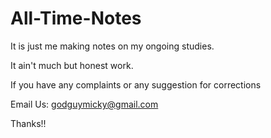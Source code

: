 # All-Time-Notes

It is just me making notes on my ongoing studies. 

It ain't much but honest work.




If you have any complaints or any suggestion for corrections 

Email Us: godguymicky@gmail.com

Thanks!!